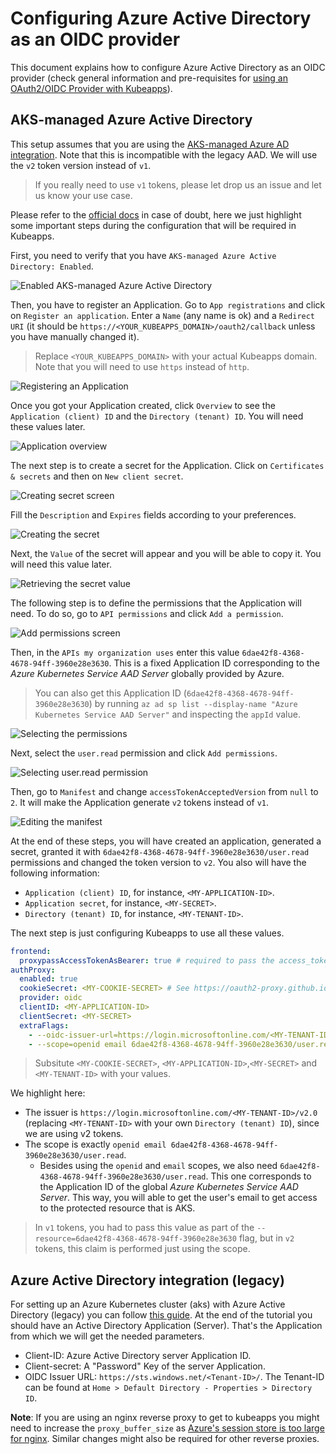 # Configuring Azure Active Directory as an OIDC provider

This document explains how to configure Azure Active Directory as an OIDC provider (check general information and pre-requisites for [using an OAuth2/OIDC Provider with Kubeapps](../using-an-OIDC-provider.md)).

## AKS-managed Azure Active Directory

This setup assumes that you are using the [AKS-managed Azure AD integration](https://docs.microsoft.com/en-us/azure/aks/managed-aad). Note that this is incompatible with the legacy AAD. We will use the `v2` token version instead of `v1`.

> If you really need to use `v1` tokens, please let drop us an issue and let us know your use case.

Please refer to the [official docs](https://docs.microsoft.com/en-us/azure/aks/managed-aad) in case of doubt, here we just highlight some important steps during the configuration that will be required in Kubeapps.

First, you need to verify that you have `AKS-managed Azure Active Directory: Enabled`.

![Enabled AKS-managed Azure Active Directory](/site/themes/template/static/img/docs/azure-00.png)

Then, you have to register an Application. Go to `App registrations` and click on `Register an application`. Enter a `Name` (any name is ok) and a `Redirect URI` (it should be `https://<YOUR_KUBEAPPS_DOMAIN>/oauth2/callback` unless you have manually changed it).

> Replace `<YOUR_KUBEAPPS_DOMAIN>` with your actual Kubeapps domain. Note that you will need to use `https` instead of `http`.

![Registering an Application](/site/themes/template/static/img/docs/azure-01.png)

Once you got your Application created, click `Overview` to see the `Application (client) ID` and the `Directory (tenant) ID`. You will need these values later.

![Application overview](/site/themes/template/static/img/docs/azure-02.png)

The next step is to create a secret for the Application. Click on `Certificates & secrets` and then on `New client secret`.

![Creating secret screen](/site/themes/template/static/img/docs/azure-03.png)

Fill the `Description` and `Expires` fields according to your preferences.

![Creating the secret](/site/themes/template/static/img/docs/azure-04.png)

Next, the `Value` of the secret will appear and you will be able to copy it. You will need this value later.

![Retrieving the secret value](/site/themes/template/static/img/docs/azure-05.png)

The following step is to define the permissions that the Application will need. To do so, go to `API permissions` and click `Add a permission`.

![Add permissions screen](/site/themes/template/static/img/docs/azure-06.png)

Then, in the `APIs my organization uses` enter this value `6dae42f8-4368-4678-94ff-3960e28e3630`. This is a fixed Application ID corresponding to the _Azure Kubernetes Service AAD Server_ globally provided by Azure.

> You can also get this Application ID (`6dae42f8-4368-4678-94ff-3960e28e3630`) by running `az ad sp list --display-name "Azure Kubernetes Service AAD Server"` and inspecting the `appId` value.

![Selecting the permissions](/site/themes/template/static/img/docs/azure-07.png)

Next, select the `user.read` permission and click `Add permissions`.

![Selecting user.read permission](/site/themes/template/static/img/docs/azure-08.png)

Then, go to `Manifest` and change `accessTokenAcceptedVersion` from `null` to `2`. It will make the Application generate `v2` tokens instead of `v1`.

![Editing the manifest](/site/themes/template/static/img/docs/azure-09.png)

At the end of these steps, you will have created an application, generated a secret, granted it with `6dae42f8-4368-4678-94ff-3960e28e3630/user.read` permissions and changed the token version to `v2`. You also will have the following information:

- `Application (client) ID`, for instance, `<MY-APPLICATION-ID>`.
- `Application secret`, for instance, `<MY-SECRET>`.
- `Directory (tenant) ID`, for instance, `<MY-TENANT-ID>`.

The next step is just configuring Kubeapps to use all these values.

```yaml
frontend:
  proxypassAccessTokenAsBearer: true # required to pass the access_token instead of the id_token
authProxy:
  enabled: true
  cookieSecret: <MY-COOKIE-SECRET> # See https://oauth2-proxy.github.io/oauth2-proxy/docs/configuration/overview/#generating-a-cookie-secret
  provider: oidc
  clientID: <MY-APPLICATION-ID>
  clientSecret: <MY-SECRET>
  extraFlags:
    - --oidc-issuer-url=https://login.microsoftonline.com/<MY-TENANT-ID>/v2.0 # required for azure
    - --scope=openid email 6dae42f8-4368-4678-94ff-3960e28e3630/user.read # required for azure, exactly this string without modification
```

> Subsitute `<MY-COOKIE-SECRET>`, `<MY-APPLICATION-ID>`,`<MY-SECRET>` and `<MY-TENANT-ID>` with your values.

We highlight here:

- The issuer is `https://login.microsoftonline.com/<MY-TENANT-ID>/v2.0` (replacing `<MY-TENANT-ID>` with your own `Directory (tenant) ID`), since we are using v2 tokens.
- The scope is exactly `openid email 6dae42f8-4368-4678-94ff-3960e28e3630/user.read`.
  - Besides using the `openid` and `email` scopes, we also need `6dae42f8-4368-4678-94ff-3960e28e3630/user.read`. This one corresponds to the Application ID of the global _Azure Kubernetes Service AAD Server_. This way, you will able to get the user's email to get access to the protected resource that is AKS.

> In `v1` tokens, you had to pass this value as part of the `--resource=6dae42f8-4368-4678-94ff-3960e28e3630` flag, but in `v2` tokens, this claim is performed just using the scope.

## Azure Active Directory integration (legacy)

For setting up an Azure Kubernetes cluster (aks) with Azure Active Directory (legacy) you can follow [this guide](https://docs.microsoft.com/en-us/azure/aks/azure-ad-integration-cli). At the end of the tutorial you should have an Active Directory Application (Server). That's the Application from which we will get the needed parameters.

- Client-ID: Azure Active Directory server Application ID.
- Client-secret: A "Password" Key of the server Application.
- OIDC Issuer URL: `https://sts.windows.net/<Tenant-ID>/`. The Tenant-ID can be found at `Home > Default Directory - Properties > Directory ID`.

**Note**: If you are using an nginx reverse proxy to get to kubeapps you might need to increase the `proxy_buffer_size` as [Azure's session store is too large for nginx](https://oauth2-proxy.github.io/oauth2-proxy/auth-configuration#azure-auth-provider). Similar changes might also be required for other reverse proxies.
